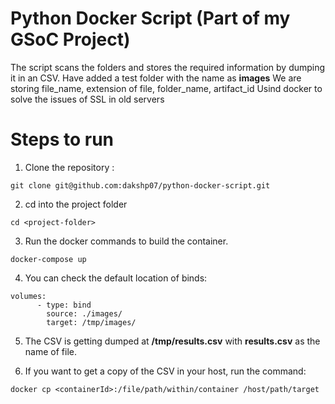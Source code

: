 # Python Docker Script (Part of my GSoC Project)
The script scans the folders and stores the required information by dumping it in an CSV.
Have added a test folder with the name as **images** 
We are storing file_name, extension of file, folder_name, artifact_id
Usind docker to solve the issues of SSL in old servers

# Steps to run
1) Clone the repository :
```git
git clone git@github.com:dakshp07/python-docker-script.git
```
2) cd into the project folder
```
cd <project-folder>
```
3) Run the docker commands to build the container.
```docker
docker-compose up
```
4) You can check the default location of binds:
```docker
volumes: 
      - type: bind
        source: ./images/
        target: /tmp/images/
```
5) The CSV is getting dumped at **/tmp/results.csv** with **results.csv** as the name of file.

6) If you want to get a copy of the CSV in your host, run the command:
```docker
docker cp <containerId>:/file/path/within/container /host/path/target
```